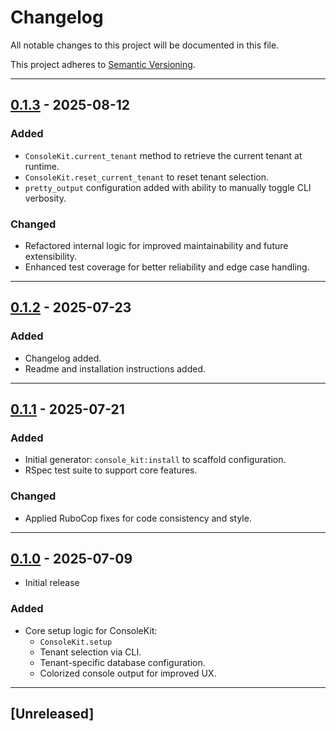 # Changelog

All notable changes to this project will be documented in this file.

This project adheres to [Semantic Versioning](https://semver.org/).

---

## [0.1.3] - 2025-08-12
### Added
- `ConsoleKit.current_tenant` method to retrieve the current tenant at runtime.
- `ConsoleKit.reset_current_tenant` to reset tenant selection.
- `pretty_output` configuration added with ability to manually toggle CLI verbosity.

### Changed
- Refactored internal logic for improved maintainability and future extensibility.
- Enhanced test coverage for better reliability and edge case handling.

---

## [0.1.2] - 2025-07-23
### Added
- Changelog added.
- Readme and installation instructions added.

---

## [0.1.1] - 2025-07-21
### Added
- Initial generator: `console_kit:install` to scaffold configuration.
- RSpec test suite to support core features.

### Changed
- Applied RuboCop fixes for code consistency and style.

---

## [0.1.0] - 2025-07-09

- Initial release

### Added
- Core setup logic for ConsoleKit:
  - `ConsoleKit.setup`
  - Tenant selection via CLI.
  - Tenant-specific database configuration.
  - Colorized console output for improved UX.

---

## [Unreleased]

[0.1.3]: https://github.com/Soumyadeep-ai/console_kit/releases/tag/v0.1.3
[0.1.2]: https://github.com/Soumyadeep-ai/console_kit/releases/tag/v0.1.2
[0.1.1]: https://github.com/Soumyadeep-ai/console_kit/releases/tag/v0.1.1
[0.1.0]: https://github.com/Soumyadeep-ai/console_kit/releases/tag/v0.1.0
